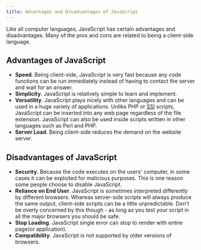 ```yaml
---
title: Advantages and Disadvantages of JavaScript
---
```

Like all computer languages, JavaScript has certain advantages and disadvantages. Many of the pros and cons are related to being a client-side language.

## Advantages of JavaScript

*   **Speed**. Being client-side, JavaScript is very fast because any code functions can be run immediately instead of having to contact the server and wait for an answer.
*   **Simplicity**. JavaScript is relatively simple to learn and implement.
*   **Versatility**. JavaScript plays nicely with other languages and can be used in a huge variety of applications. Unlike PHP or <a href='https://en.wikipedia.org/wiki/Server_Side_Includes' target='_blank' rel='nofollow'>SSI</a> scripts, JavaScript can be inserted into any web page regardless of the file extension. JavaScript can also be used inside scripts written in other languages such as Perl and PHP.
*   **Server Load**. Being client-side reduces the demand on the website server.

## Disadvantages of JavaScript

*   **Security**. Because the code executes on the users' computer, in some cases it can be exploited for malicious purposes. This is one reason some people choose to disable JavaScript.
*   **Reliance on End User**. JavaScript is sometimes interpreted differently by different browsers. Whereas server-side scripts will always produce the same output, client-side scripts can be a little unpredictable. Don't be overly concerned by this though - as long as you test your script in all the major browsers you should be safe.
*   **Stop Loading**. JavaScript single error can stop to render with entire page(or application).
*   **Compatibility**. JavaScript is not supported by older versions of browsers.
